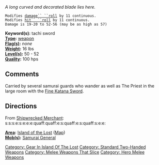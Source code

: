 *A long curved and decorated blade lies here.*

`Modifies `[`damage`` ``roll`](Damage_Roll "wikilink")` by 11 continuous.`  
`Modifies `[`hit`` ``roll`](Hit_Roll "wikilink")` by 11 continuous. `  
`Damage is 19-20 to 52-56 (may be as high as 57)`

**Keyword(s):** tachi sword  
**[Type](:Category:_Object_Types "wikilink"):**
[weapon](:Category:_Melee_Weapons "wikilink")  
**[Flag(s)](:Category:_Object_Flags "wikilink"):** *none*  
**[Weight](Object_Weight "wikilink"):** 16 lbs  
**[Level(s)](Object_Level "wikilink"):** 50 - 52  
**[Quality](Object_Quality "wikilink"):** 100 hps  

## Comments

Carried by several samurai guards who wander as well as The Priest in
the large room with the [Fine Katana
Sword](Fine_Katana_Sword "wikilink").

## Directions

From [Shipwrecked Merchant](Shipwrecked_Merchant "wikilink"):
s:s:s:e:s:e:e:e:quaff:quaff:e:s:quaff:e:s:quaff:s:e:e:

**[Area](:Category:_Areas "wikilink"):** [Island of the
Lost](:Category:_Island_Of_The_Lost "wikilink")
([Map](Island_Of_The_Lost_Map "wikilink"))  
**[Mob(s)](:Category:_Mobs "wikilink"):** [Samurai
General](Samurai_General "wikilink")  

[Category: Gear In Island Of The
Lost](Category:_Gear_In_Island_Of_The_Lost "wikilink") [Category:
Standard Two-Handed
Weapons](Category:_Standard_Two-Handed_Weapons "wikilink") [Category:
Melee Weapons That Slice](Category:_Melee_Weapons_That_Slice "wikilink")
[Category: Hero Melee Weapons](Category:_Hero_Melee_Weapons "wikilink")
